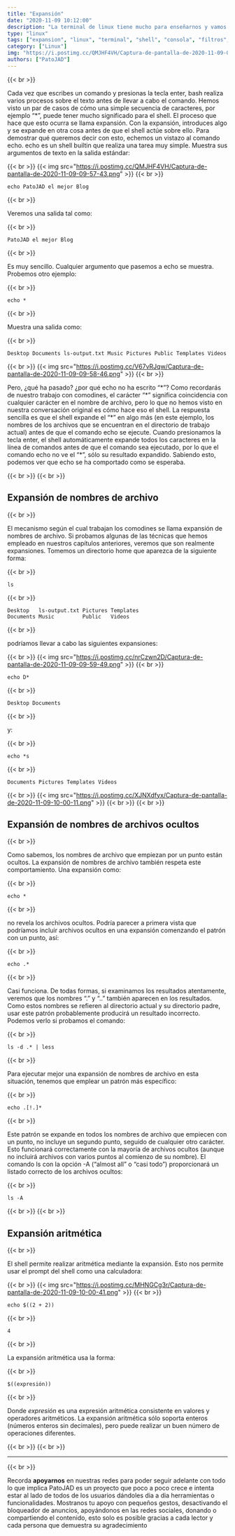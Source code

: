 ```yaml
---
title: "Expansión"
date: "2020-11-09 10:12:00"
description: "La terminal de linux tiene mucho para enseñarnos y vamos a hablar de la expansión."
type: "linux"
tags: ["expansion", "linux", "terminal", "shell", "consola", "filtros", "echo", "comodines"]
category: ["Linux"]
img: "https://i.postimg.cc/QMJHF4VH/Captura-de-pantalla-de-2020-11-09-09-57-43.png"
authors: ["PatoJAD"]
---
```


{{< br >}}

Cada vez que escribes un comando y presionas la tecla enter, bash realiza varios procesos sobre el texto antes de llevar a cabo el comando. Hemos visto un par de casos de cómo una simple secuencia de caracteres, por ejemplo “*”, puede tener mucho significado para el shell. El proceso que hace que esto ocurra se llama expansión. Con la expansión, introduces algo y se expande en otra cosa antes de que el shell actúe sobre ello. Para demostrar qué queremos decir con esto, echemos un vistazo al comando echo. echo es un shell builtin que realiza una tarea muy simple. Muestra sus argumentos de texto en la salida estándar:

{{< br >}}
{{< img src="https://i.postimg.cc/QMJHF4VH/Captura-de-pantalla-de-2020-11-09-09-57-43.png" >}}
{{< br >}}

    echo PatoJAD el mejor Blog

{{< br >}}

Veremos una salida tal como:

{{< br >}}

    PatoJAD el mejor Blog

{{< br >}}

Es muy sencillo. Cualquier argumento que pasemos a echo se muestra. Probemos otro ejemplo:

{{< br >}}

    echo *

{{< br >}}

Muestra una salida como:

{{< br >}}

    Desktop Documents ls-output.txt Music Pictures Public Templates Videos

{{< br >}}
{{< img src="https://i.postimg.cc/V67vRJqw/Captura-de-pantalla-de-2020-11-09-09-58-46.png" >}}
{{< br >}}

Pero, ¿qué ha pasado? ¿por qué echo no ha escrito “\*”? Como recordarás de nuestro trabajo con comodines, el carácter “\*” significa coincidencia con cualquier carácter en el nombre de archivo, pero lo que no hemos visto en nuestra conversación original es cómo hace eso el shell. La respuesta sencilla es que el shell expande el “\*” en algo más (en este ejemplo, los nombres de los archivos que se encuentran en el directorio de trabajo actual) antes de que el comando echo se ejecute. Cuando presionamos la tecla enter, el shell automáticamente expande todos los caracteres en la línea de comandos antes de que el comando sea ejecutado, por lo que el comando echo no ve el “\*”, sólo su resultado expandido. Sabiendo esto, podemos ver que echo se ha comportado como se esperaba.

{{< br >}}
{{< br >}}

## Expansión de nombres de archivo

{{< br >}}

El mecanismo según el cual trabajan los comodines se llama expansión de nombres de archivo. Si probamos algunas de las técnicas que hemos empleado en nuestros capítulos anteriores, veremos que son realmente expansiones. Tomemos un directorio home que aparezca de la siguiente forma:

{{< br >}}

    ls

{{< br >}}

    Desktop   ls-output.txt Pictures Templates
    Documents Music         Public   Videos

{{< br >}}

podríamos llevar a cabo las siguientes expansiones:

{{< br >}}
{{< img src="https://i.postimg.cc/nrCzwn2D/Captura-de-pantalla-de-2020-11-09-09-59-49.png" >}}
{{< br >}}

    echo D*

{{< br >}}

    Desktop Documents

{{< br >}}

y:

{{< br >}}

    echo *s

{{< br >}}

    Documents Pictures Templates Videos

{{< br >}}
{{< img src="https://i.postimg.cc/XJNXdfyx/Captura-de-pantalla-de-2020-11-09-10-00-11.png" >}}
{{< br >}}
{{< br >}}

## Expansión de nombres de archivos ocultos

{{< br >}}

Como sabemos, los nombres de archivo que empiezan por un punto están ocultos. La expansión de nombres de archivo también respeta este comportamiento. Una expansión como:

{{< br >}}

    echo *

{{< br >}}

no revela los archivos ocultos. Podría parecer a primera vista que podríamos incluir archivos ocultos en una expansión comenzando el patrón con un punto, así:

{{< br >}}

    echo .*

{{< br >}}

Casi funciona. De todas formas, si examinamos los resultados atentamente, veremos que los nombres “.” y “..” también aparecen en los resultados. Como estos nombres se refieren al directorio actual y su directorio padre, usar este patrón probablemente producirá un resultado incorrecto. Podemos verlo si probamos el comando:

{{< br >}}

    ls -d .* | less

{{< br >}}

Para ejecutar mejor una expansión de nombres de archivo en esta situación, tenemos que emplear un patrón más específico:

{{< br >}}

    echo .[!.]*

{{< br >}}

Este patrón se expande en todos los nombres de archivo que empiecen con un punto, no incluye un segundo punto, seguido de cualquier otro carácter. Esto funcionará correctamente con la mayoría de archivos ocultos (aunque no incluirá archivos con varios puntos al comienzo de su nombre). El comando ls con la opción -A (“almost all” o “casi todo”) proporcionará un listado correcto de los archivos ocultos:

{{< br >}}

    ls -A

{{< br >}}
{{< br >}}

## Expansión aritmética

{{< br >}}

El shell permite realizar aritmética mediante la expansión. Esto nos permite usar el prompt del shell como una calculadora:

{{< br >}}
{{< img src="https://i.postimg.cc/MHNGCg3r/Captura-de-pantalla-de-2020-11-09-10-00-41.png" >}}
{{< br >}}

    echo $((2 + 2))

{{< br >}}

    4

{{< br >}}

La expansión aritmética usa la forma:

{{< br >}}

    $((expresión))

{{< br >}}

Donde *expresión* es una expresión aritmética consistente en valores y operadores aritméticos. La expansión aritmética sólo soporta enteros (números enteros sin decimales), pero puede realizar un buen número de operaciones diferentes.

{{< br >}}
{{< br >}}

---


{{< br >}}

Recorda **apoyarnos** en nuestras redes para poder seguir adelante con todo lo que implica PatoJAD es un proyecto que poco a poco crece e intenta estar al lado de todos de los usuarios dándoles dia a dia herramientas o funcionalidades. Mostranos tu apoyo con pequeños gestos, desactivando el bloqueador de anuncios, apoyándonos en las redes sociales, donando o compartiendo el contenido, esto solo es posible gracias a cada lector y cada persona que demuestra su agradecimiento
